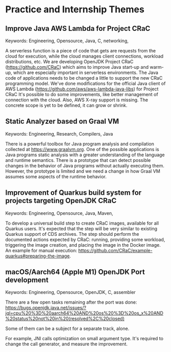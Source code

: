# Practice and Internship Themes

## Improve Java AWS Lambda for Project CRaC

Keywords: Engineering, Opensource, Java, C, networking,

A serverless function is a piece of code that gets are requests from the cloud for execution, while the cloud manages client connections, workload distributions, etc.
We are developing OpenJDK Project CRaC (https://github.com/CRaC) which aims to improve Java start-up and warm-up, which are especially important in serverless environments.
The Java code of applications needs to be changed a little to support the new CRaC programming model.
We've done modifications for the official Java client of AWS Lambda (https://github.com/aws/aws-lambda-java-libs) for Project CRaC
It's possible to do some improvements, like better management of connection with the cloud.
Also, AWS X-ray support is missing.
The concrete scope is yet to be defined, it can grow or shrink.

## Static Analyzer based on Graal VM

Keywords: Engineering, Research, Compilers, Java

There is a powerful toolbox for Java program analysis and compilation collected at https://www.graalvm.org.
One of the possible applications is Java programs static analysis with a greater understanding of the language and runtime semantics.
There is a prototype that can detect possible changes in the behavior of Java programs without actually executing them.
However, the prototype is limited and we need a change in how Graal VM assumes some aspects of the runtime behavior.

## Improvement of Quarkus build system for projects targeting OpenJDK CRaC

Keywords: Engineering, Opensource, Java, Maven,

To develop a universal build step to create CRaC images, available for all Quarkus users.
It's expected that the step will be very similar to existing Quarkus support of CDS archives.
The step should perform the documented actions expected by CRaC: running, providing some workload, triggering the image creation, and placing the image in the Docker image.
An example for manual execution: https://github.com/CRaC/example-quarkus#preparing-the-image.


## macOS/Aarch64 (Apple M1) OpenJDK Port development

Keywords: Engineering, Opensource, OpenJDK, C, assembler

There are a few open tasks remaining after the port was done:
https://bugs.openjdk.java.net/issues/?jql=cpu%20%3D%20aarch64%20AND%20os%20%3D%20os_x%20AND%20status%20not%20in%20(resolved%2C%20closed)

Some of them can be a subject for a separate track, alone.

For example, JNI calls optimization on small argument type.
It's required to change the call generator, and measure the improvement.
